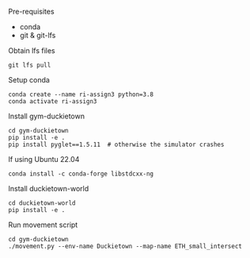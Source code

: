 Pre-requisites
- conda
- git & git-lfs

Obtain lfs files
```
git lfs pull
```

Setup conda
```
conda create --name ri-assign3 python=3.8
conda activate ri-assign3
```

Install gym-duckietown
```
cd gym-duckietown
pip install -e .
pip install pyglet==1.5.11  # otherwise the simulator crashes
```

If using Ubuntu 22.04
```
conda install -c conda-forge libstdcxx-ng
```

Install duckietown-world
```
cd duckietown-world
pip install -e .
```

Run movement script
```
cd gym-duckietown
./movement.py --env-name Duckietown --map-name ETH_small_intersect
```
